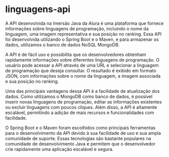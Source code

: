 # linguagens-api
A API desenvolvida na Imersão Java da Alura é uma plataforma que fornece informações sobre linguagens de programação, incluindo o nome da linguagem, uma imagem representativa e sua posição no ranking. Essa API foi desenvolvida utilizando o Spring Boot e o Maven, e para armazenar os dados, utilizamos o banco de dados NoSQL MongoDB.

A API é de fácil uso e possibilita que os desenvolvedores obtenham rapidamente informações sobre diferentes linguagens de programação. O usuário pode acessar a API através de uma URL e selecionar a linguagem de programação que deseja consultar. O resultado é exibido em formato JSON, com informações sobre o nome da linguagem, a imagem associada e sua posição no ranking.

Uma das principais vantagens dessa API é a facilidade de atualização dos dados. Como utilizamos o MongoDB como banco de dados, é possível inserir novas linguagens de programação, editar as informações existentes ou excluir linguagens com poucos cliques. Além disso, a API é altamente escalável, permitindo a adição de mais recursos e funcionalidades com facilidade.

O Spring Boot e o Maven foram escolhidos como principais ferramentas para o desenvolvimento da API devido à sua facilidade de uso e sua ampla comunidade de suporte. Essas tecnologias são bastante populares na comunidade de desenvolvimento Java e permitem que o desenvolvedor crie rapidamente uma aplicação escalável e segura.
